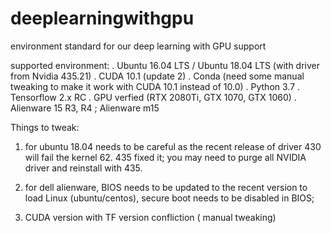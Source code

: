 # deeplearningwithgpu
environment standard for our deep learning with GPU support

supported environment:
. Ubuntu 16.04 LTS / Ubuntu 18.04 LTS (with driver from Nvidia  435.21)
. CUDA 10.1 (update 2)
. Conda (need some manual tweaking to make it work with CUDA 10.1 instead of 10.0)
. Python 3.7 
. Tensorflow 2.x RC
. GPU verfied (RTX 2080Ti, GTX 1070, GTX 1060)
. Alienware 15 R3, R4 ; Alienware m15


Things to tweak:
1. for ubuntu 18.04 needs to be careful as the recent release of driver 430 will fail the kernel 62. 435 fixed it;
you may need to purge all NVIDIA driver and reinstall with 435.

2. for dell alienware, BIOS needs to be updated to the recent version to load Linux (ubuntu/centos), secure boot needs to be disabled in BIOS;

3. CUDA version with TF version confliction ( manual tweaking)
